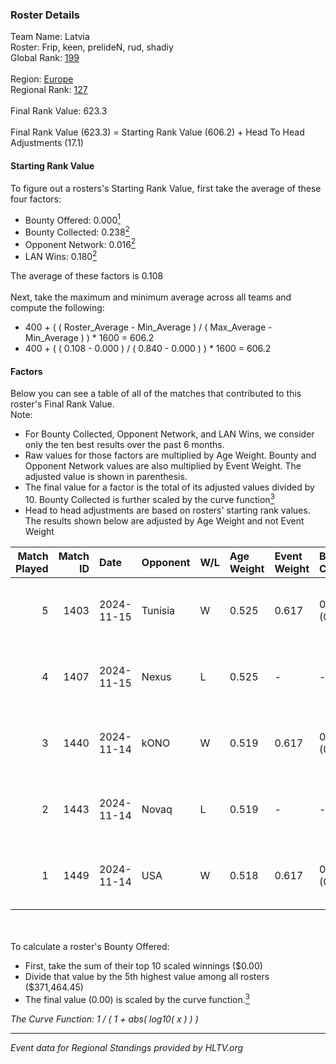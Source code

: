 ### Roster Details<br />
Team Name: Latvia<br />
Roster: Frip, keen, prelideN, rud, shadiy<br />
Global Rank: [199](../../standings_global_2025_02_24.md)<br />
<br />
Region: [Europe]( ../../standings_europe_2025_02_24.md)<br />
Regional Rank: [127]( ../../standings_europe_2025_02_24.md)<br />
<br />
Final Rank Value:  623.3<br />
<br />
Final Rank Value (623.3) = Starting Rank Value (606.2) + Head To Head Adjustments (17.1)<br />

#### Starting Rank Value<br />
To figure out a rosters's Starting Rank Value, first take the average of these four factors:<br />
- Bounty Offered: 0.000[<sup>1</sup>](#table2)
- Bounty Collected: 0.238[<sup>2</sup>](#table1)
- Opponent Network: 0.016[<sup>2</sup>](#table1)
- LAN Wins: 0.180[<sup>2</sup>](#table1)

The average of these factors is 0.108<br />
<br />
Next, take the maximum and minimum average across all teams and compute the following:<br />
- 400 + ( ( Roster_Average - Min_Average ) / ( Max_Average - Min_Average ) ) * 1600 = 606.2
- 400 + ( ( 0.108 - 0.000 ) / ( 0.840 - 0.000 ) ) * 1600 = 606.2


#### Factors<br />
Below you can see a table of all of the matches that contributed to this roster's Final Rank Value.<br />
Note:<br />

- For Bounty Collected, Opponent Network, and LAN Wins, we consider only the ten best results over the past 6 months.
- Raw values for those factors are multiplied by Age Weight. Bounty and Opponent Network values are also multiplied by Event Weight. The adjusted value is shown in parenthesis.
- The final value for a factor is the total of its adjusted values divided by 10. Bounty Collected is further scaled by the curve function[<sup>3</sup>](#curveFunction)
- Head to head adjustments are based on rosters' starting rank values. The results shown below are adjusted by Age Weight and not Event Weight
<span id="table1"></span><br />


| Match Played | Match ID | Date       | Opponent | W/L | Age Weight | Event Weight | Bounty Collected | Opponent Network | LAN Wins  | H2H Adj. | Roster                            |
| -: | -: | :- | :- | :- | :- | :- | :- | :- | :- | -: | :- |
|            5 |     1403 | 2024-11-15 | Tunisia  | W   | 0.525      | 0.617        | 0.000 (0.000)    | 0.031 (0.010)    | 1 (0.525) |     4.27 | Frip, keen, prelideN, rud, shadiy |
|            4 |     1407 | 2024-11-15 | Nexus    | L   | 0.525      | -            | -                | -                | -         |    -1.12 | Frip, keen, prelideN, rud, shadiy |
|            3 |     1440 | 2024-11-14 | kONO     | W   | 0.519      | 0.617        | 0.019 (0.006)    | 0.460 (0.147)    | 1 (0.519) |    12.20 | Frip, keen, prelideN, rud, shadiy |
|            2 |     1443 | 2024-11-14 | Novaq    | L   | 0.519      | -            | -                | -                | -         |    -2.05 | Frip, keen, prelideN, rud, shadiy |
|            1 |     1449 | 2024-11-14 | USA      | W   | 0.518      | 0.617        | 0.000 (0.000)    | 0.006 (0.002)    | 1 (0.518) |     3.80 | Frip, keen, prelideN, rud, shadiy |

<br />
<span id="table2"></span><br />
To calculate a roster's Bounty Offered:<br />

- First, take the sum of their top 10 scaled winnings ($0.00)
- Divide that value by the 5th highest value among all rosters ($371,464.45)
- The final value (0.00) is scaled by the curve function.[<sup>3</sup>](#curveFunction)

<span id="curveFunction"></span>_The Curve Function: 1 / ( 1 + abs( log10( x ) ) )_<br />

---
_Event data for Regional Standings provided by HLTV.org_<br />
